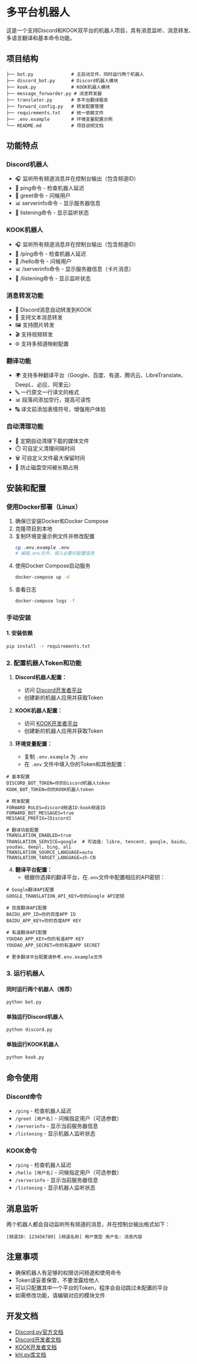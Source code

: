 # 多平台机器人

这是一个支持Discord和KOOK双平台的机器人项目，具有消息监听、消息转发、多语言翻译和基本命令功能。

## 项目结构

```
├── bot.py              # 主启动文件，同时运行两个机器人
├── discord_bot.py      # Discord机器人模块
├── kook.py             # KOOK机器人模块
├── message_forwarder.py # 消息转发器
├── translator.py       # 多平台翻译服务
├── forward_config.py   # 转发配置管理
├── requirements.txt    # 统一依赖文件
├── .env.example        # 环境变量配置示例
└── README.md           # 项目说明文档
```

## 功能特点

### Discord机器人
- 🎧 监听所有频道消息并在控制台输出（包含频道ID）
- 🏓 ping命令 - 检查机器人延迟
- 👋 greet命令 - 问候用户
- 📊 serverinfo命令 - 显示服务器信息
- 📡 listening命令 - 显示监听状态

### KOOK机器人
- 🎧 监听所有频道消息并在控制台输出（包含频道ID）
- 🏓 /ping命令 - 检查机器人延迟
- 👋 /hello命令 - 问候用户
- 📊 /serverinfo命令 - 显示服务器信息（卡片消息）
- 📡 /listening命令 - 显示监听状态

### 消息转发功能
- 🔄 Discord消息自动转发到KOOK
- 📝 支持文本消息转发
- 🖼️ 支持图片转发
- 🎬 支持视频转发
- 🌐 支持多频道映射配置

### 翻译功能
- 🌍 支持多种翻译平台（Google、百度、有道、腾讯云、LibreTranslate、DeepL、必应、阿里云）
- 🔤 一行原文一行译文的格式
- 📊 段落间添加空行，提高可读性
- 🔠 译文前添加表情符号，增强用户体验

### 自动清理功能
- 🧹 定期自动清理下载的媒体文件
- ⏱️ 可自定义清理间隔时间
- 🗑️ 可自定义文件最大保留时间
- 💾 防止磁盘空间被长期占用

## 安装和配置

### 使用Docker部署（Linux）

1. 确保已安装Docker和Docker Compose
2. 克隆项目到本地
3. 复制环境变量示例文件并修改配置
   ```bash
   cp .env.example .env
   # 编辑.env文件，填入必要的配置信息
   ```
4. 使用Docker Compose启动服务
   ```bash
   docker-compose up -d
   ```
5. 查看日志
   ```bash
   docker-compose logs -f
   ```

### 手动安装

#### 1. 安装依赖

```bash
pip install -r requirements.txt
```

### 2. 配置机器人Token和功能

1. **Discord机器人配置：**
   - 访问 [Discord开发者平台](https://discord.com/developers/applications)
   - 创建新的机器人应用并获取Token

2. **KOOK机器人配置：**
   - 访问 [KOOK开发者平台](https://developer.kookapp.cn/)
   - 创建新的机器人应用并获取Token

3. **环境变量配置：**
   - 复制 `.env.example` 为 `.env`
   - 在 `.env` 文件中填入你的Token和其他配置：

```
# 基本配置
DISCORD_BOT_TOKEN=你的Discord机器人token
KOOK_BOT_TOKEN=你的KOOK机器人token

# 转发配置
FORWARD_RULES=discord频道ID:kook频道ID
FORWARD_BOT_MESSAGES=true
MESSAGE_PREFIX=[Discord]

# 翻译功能配置
TRANSLATION_ENABLED=true
TRANSLATION_SERVICE=google  # 可选值: libre, tencent, google, baidu, youdao, deepl, bing, ali
TRANSLATION_SOURCE_LANGUAGE=auto
TRANSLATION_TARGET_LANGUAGE=zh-CN
```

4. **翻译平台配置：**
   - 根据你选择的翻译平台，在`.env`文件中配置相应的API密钥：

```
# Google翻译API配置
GOOGLE_TRANSLATION_API_KEY=你的Google API密钥

# 百度翻译API配置
BAIDU_APP_ID=你的百度APP ID
BAIDU_APP_KEY=你的百度APP KEY

# 有道翻译API配置
YOUDAO_APP_KEY=你的有道APP KEY
YOUDAO_APP_SECRET=你的有道APP SECRET

# 更多翻译平台配置请参考.env.example文件
```

### 3. 运行机器人

#### 同时运行两个机器人（推荐）
```bash
python bot.py
```

#### 单独运行Discord机器人
```bash
python discord.py
```

#### 单独运行KOOK机器人
```bash
python kook.py
```

## 命令使用

### Discord命令
- `/ping` - 检查机器人延迟
- `/greet [用户名]` - 问候指定用户（可选参数）
- `/serverinfo` - 显示当前服务器信息
- `/listening` - 显示机器人监听状态

### KOOK命令
- `/ping` - 检查机器人延迟
- `/hello [用户名]` - 问候指定用户（可选参数）
- `/serverinfo` - 显示当前服务器信息
- `/listening` - 显示机器人监听状态

## 消息监听

两个机器人都会自动监听所有频道的消息，并在控制台输出格式如下：

```
[频道ID: 123456789] [频道名称] 用户类型 用户名: 消息内容
```

## 注意事项

- 确保机器人有足够的权限访问频道和使用命令
- Token请妥善保管，不要泄露给他人
- 可以只配置其中一个平台的Token，程序会自动跳过未配置的平台
- 如需修改功能，请编辑对应的模块文件

## 开发文档

- [Discord.py官方文档](https://discordpy.readthedocs.io/)
- [Discord开发者文档](https://discord.com/developers/docs)
- [KOOK开发者文档](https://developer.kookapp.cn/doc/)
- [khl.py库文档](https://khl-py.eu.org/)